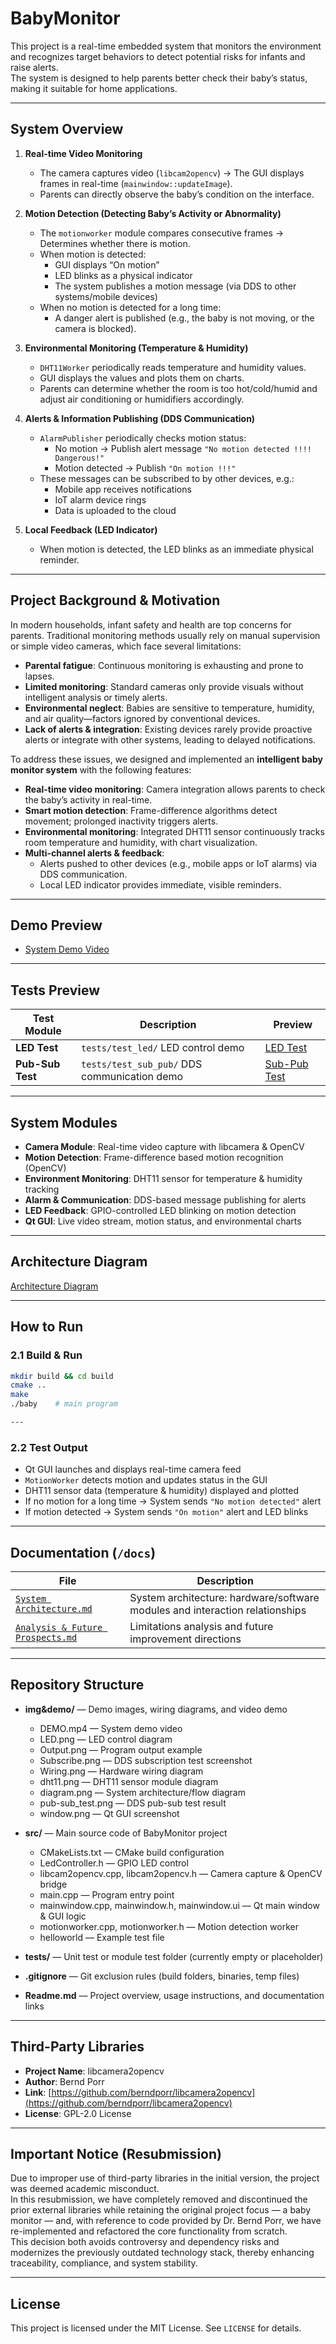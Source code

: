 # BabyMonitor  

This project is a real-time embedded system that monitors the environment and recognizes target behaviors to detect potential risks for infants and raise alerts.  
The system is designed to help parents better check their baby’s status, making it suitable for home applications.  

---

##  System Overview  

1. **Real-time Video Monitoring**  
   - The camera captures video (`libcam2opencv`) → The GUI displays frames in real-time (`mainwindow::updateImage`).  
   - Parents can directly observe the baby’s condition on the interface.  

2. **Motion Detection (Detecting Baby’s Activity or Abnormality)**  
   - The `motionworker` module compares consecutive frames → Determines whether there is motion.  
   - When motion is detected:  
     - GUI displays “On motion”  
     - LED blinks as a physical indicator  
     - The system publishes a motion message (via DDS to other systems/mobile devices)  
   - When no motion is detected for a long time:  
     - A danger alert is published (e.g., the baby is not moving, or the camera is blocked).  

3. **Environmental Monitoring (Temperature & Humidity)**  
   - `DHT11Worker` periodically reads temperature and humidity values.  
   - GUI displays the values and plots them on charts.  
   - Parents can determine whether the room is too hot/cold/humid and adjust air conditioning or humidifiers accordingly.  

4. **Alerts & Information Publishing (DDS Communication)**  
   - `AlarmPublisher` periodically checks motion status:  
     - No motion → Publish alert message `"No motion detected !!!! Dangerous!"`  
     - Motion detected → Publish `"On motion !!!"`  
   - These messages can be subscribed to by other devices, e.g.:  
     - Mobile app receives notifications  
     - IoT alarm device rings  
     - Data is uploaded to the cloud  

5. **Local Feedback (LED Indicator)**  
   - When motion is detected, the LED blinks as an immediate physical reminder.  

---

## Project Background & Motivation  

In modern households, infant safety and health are top concerns for parents. Traditional monitoring methods usually rely on manual supervision or simple video cameras, which face several limitations:  

- **Parental fatigue**: Continuous monitoring is exhausting and prone to lapses.  
- **Limited monitoring**: Standard cameras only provide visuals without intelligent analysis or timely alerts.  
- **Environmental neglect**: Babies are sensitive to temperature, humidity, and air quality—factors ignored by conventional devices.  
- **Lack of alerts & integration**: Existing devices rarely provide proactive alerts or integrate with other systems, leading to delayed notifications.  

To address these issues, we designed and implemented an **intelligent baby monitor system** with the following features:  

- **Real-time video monitoring**: Camera integration allows parents to check the baby’s activity in real-time.  
- **Smart motion detection**: Frame-difference algorithms detect movement; prolonged inactivity triggers alerts.  
- **Environmental monitoring**: Integrated DHT11 sensor continuously tracks room temperature and humidity, with chart visualization.  
- **Multi-channel alerts & feedback**:  
  - Alerts pushed to other devices (e.g., mobile apps or IoT alarms) via DDS communication.  
  - Local LED indicator provides immediate, visible reminders.  

---

##  Demo Preview  

- [System Demo Video](https://github.com/Qicoco97/UofG-RTEP-BabyMonitor/blob/master/img%26demo/DEMO.mp4)  

---

##  Tests Preview  

| Test Module              | Description                            | Preview |
|---------------------------|----------------------------------------|---------|
| **LED Test**              | `tests/test_led/` LED control demo     | [LED Test](https://github.com/Qicoco97/UofG-RTEP-BabyMonitor/blob/master/img%26demo/LED%20Test.mp4) |
| **Pub-Sub Test**          | `tests/test_sub_pub/` DDS communication demo | [Sub-Pub Test](https://github.com/Qicoco97/UofG-RTEP-BabyMonitor/blob/master/img%26demo/pub-sub_test.png) |

---

##  System Modules  

- **Camera Module**: Real-time video capture with libcamera & OpenCV  
- **Motion Detection**: Frame-difference based motion recognition (OpenCV)  
- **Environment Monitoring**: DHT11 sensor for temperature & humidity tracking  
- **Alarm & Communication**: DDS-based message publishing for alerts  
- **LED Feedback**: GPIO-controlled LED blinking on motion detection  
- **Qt GUI**: Live video stream, motion status, and environmental charts  

---

##  Architecture Diagram  

[Architecture Diagram](https://github.com/Qicoco97/UofG-RTEP-BabyMonitor/blob/master/img%26demo/Architecture%20Diagram.png)  

---

##  How to Run  

### 2.1 Build & Run  
```bash
mkdir build && cd build
cmake ..
make
./baby    # main program

---
```
###  2.2 Test Output  

- Qt GUI launches and displays real-time camera feed  
- `MotionWorker` detects motion and updates status in the GUI  
- DHT11 sensor data (temperature & humidity) displayed and plotted  
- If no motion for a long time → System sends `"No motion detected"` alert  
- If motion detected → System sends `"On motion"` alert and LED blinks  

---

##  Documentation (`/docs`)  


| File | Description |
|------|-------------|
| [`System Architecture.md`](https://github.com/Qicoco97/UofG-RTEP-BabyMonitor/blob/master/docs/System%20Architecture%20.md) | System architecture: hardware/software modules and interaction relationships |
| [`Analysis & Future Prospects.md`](https://github.com/Qicoco97/UofG-RTEP-BabyMonitor/blob/master/docs/Analysis%20%26%20Future%20Prospects.md) | Limitations analysis and future improvement directions |



---

##  Repository Structure  

- **img&demo/** — Demo images, wiring diagrams, and video demo  
  - DEMO.mp4 — System demo video  
  - LED.png — LED control diagram  
  - Output.png — Program output example  
  - Subscribe.png — DDS subscription test screenshot  
  - Wiring.png — Hardware wiring diagram  
  - dht11.png — DHT11 sensor module diagram  
  - diagram.png — System architecture/flow diagram  
  - pub-sub_test.png — DDS pub-sub test result  
  - window.png — Qt GUI screenshot  

- **src/** — Main source code of BabyMonitor project  
  - CMakeLists.txt — CMake build configuration  
  - LedController.h — GPIO LED control  
  - libcam2opencv.cpp, libcam2opencv.h — Camera capture & OpenCV bridge  
  - main.cpp — Program entry point  
  - mainwindow.cpp, mainwindow.h, mainwindow.ui — Qt main window & GUI logic  
  - motionworker.cpp, motionworker.h — Motion detection worker  
  - helloworld — Example test file  

- **tests/** — Unit test or module test folder (currently empty or placeholder)  
- **.gitignore** — Git exclusion rules (build folders, binaries, temp files)  
- **Readme.md** — Project overview, usage instructions, and documentation links  

---

##  Third-Party Libraries  

- **Project Name**: libcamera2opencv  
- **Author**: Bernd Porr  
- **Link**: [https://github.com/berndporr/libcamera2opencv](https://github.com/berndporr/libcamera2opencv)  
- **License**: GPL-2.0 License  

---

##  Important Notice (Resubmission)  

Due to improper use of third-party libraries in the initial version, the project was deemed academic misconduct.  
In this resubmission, we have completely removed and discontinued the prior external libraries while retaining the original project focus — a baby monitor — and, with reference to code provided by Dr. Bernd Porr, we have re-implemented and refactored the core functionality from scratch.  
This decision both avoids controversy and dependency risks and modernizes the previously outdated technology stack, thereby enhancing traceability, compliance, and system stability.  

---

##  License  

This project is licensed under the MIT License. See `LICENSE` for details.  
